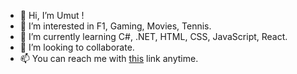 - 👋 Hi, I’m Umut !
- 👀 I’m interested in F1, Gaming, Movies, Tennis.
- 🌱 I’m currently learning C#, .NET, HTML, CSS, JavaScript, React. 
- 💞️ I’m looking to collaborate.
- 📫 You can reach me with [this](https://www.linkedin.com/in/uumut-aydinn/) link anytime.


<!---
aydinumu/aydinumu is a ✨ special ✨ repository because its `README.md` (this file) appears on your GitHub profile.
You can click the Preview link to take a look at your changes.
--->
